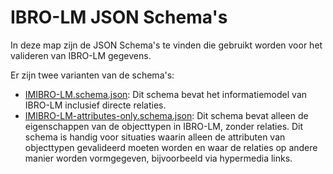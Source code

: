 # IBRO-LM JSON Schema's

In deze map zijn de JSON Schema's te vinden die gebruikt worden voor het valideren van IBRO-LM gegevens.

Er zijn twee varianten van de schema's:

* [IMIBRO-LM.schema.json](IMIBRO-LM.schema.json): Dit schema bevat het informatiemodel van IBRO-LM inclusief directe relaties.
* [IMIBRO-LM-attributes-only.schema.json](IMIBRO-LM-attributes-only.schema.json): Dit schema bevat alleen de eigenschappen van de objecttypen in IBRO-LM, zonder relaties. Dit schema is handig voor situaties waarin alleen de attributen van objecttypen gevalideerd moeten worden en waar de relaties op andere manier worden vormgegeven, bijvoorbeeld via hypermedia links.
